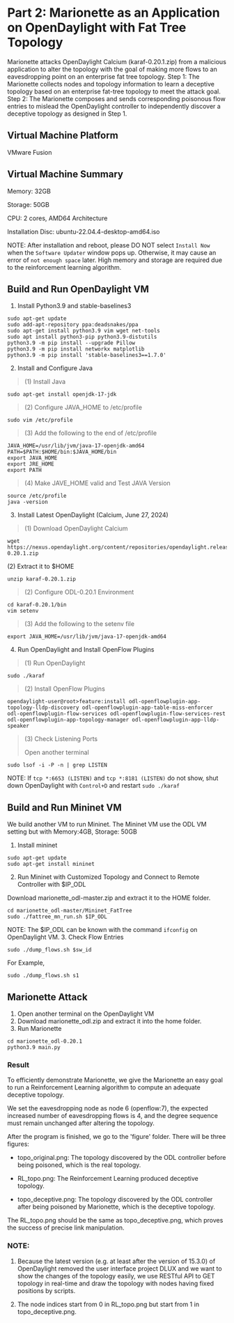 # Part 2: Marionette as an Application on OpenDaylight with Fat Tree Topology
Marionette attacks OpenDaylight Calcium (karaf-0.20.1.zip) from a malicious application to alter the topology with the goal of making more flows to an eavesdropping point on an enterprise fat tree topology. Step 1: The Marionette collects nodes and topology information to learn a deceptive topology based on an enterprise fat-tree topology to meet the attack goal. Step 2: The Marionette composes and sends corresponding poisonous flow entries to mislead the OpenDaylight controller to independently discover a deceptive topology as designed in Step 1.


## Virtual Machine Platform
VMware Fusion
## Virtual Machine Summary
Memory: 32GB

Storage: 50GB

CPU: 2 cores, AMD64 Architecture

Installation Disc: ubuntu-22.04.4-desktop-amd64.iso

NOTE: After installation and reboot, please DO NOT select `Install Now` when the `Software Updater` window pops up. Otherwise, it may cause an error of `not enough space` later. High memory and storage are required due to the reinforcement learning algorithm.
## Build and Run OpenDaylight VM
1. Install Python3.9 and stable-baselines3
  ```
  sudo apt-get update
  sudo add-apt-repository ppa:deadsnakes/ppa
  sudo apt-get install python3.9 vim wget net-tools
  sudo apt install python3-pip python3.9-distutils
  python3.9 -m pip install --upgrade Pillow
  python3.9 -m pip install networkx matplotlib
  python3.9 -m pip install 'stable-baselines3==1.7.0'
  ```
2. Install and Configure Java
> (1) Install Java
  ```
  sudo apt-get install openjdk-17-jdk
  ```
> (2) Configure JAVA_HOME to /etc/profile

  ```
  sudo vim /etc/profile
  ```
> (3) Add the following to the end of /etc/profile
  ```
  JAVA_HOME=/usr/lib/jvm/java-17-openjdk-amd64
  PATH=$PATH:$HOME/bin:$JAVA_HOME/bin
  export JAVA_HOME
  export JRE_HOME
  export PATH
  ```
> (4) Make JAVE_HOME valid and Test JAVA Version
  ```
  source /etc/profile
  java -version
  ```
3. Install Latest OpenDaylight (Calcium, June 27, 2024)
> (1) Download OpenDaylight Calcium
  ```
  wget https://nexus.opendaylight.org/content/repositories/opendaylight.release/org/opendaylight/integration/karaf/0.20.1/karaf-0.20.1.zip
  ```
  (2) Extract it to $HOME
  ```
  unzip karaf-0.20.1.zip
  ```
> (2) Configure ODL-0.20.1 Environment
  ```
  cd karaf-0.20.1/bin
  vim setenv
  ```
> (3) Add the following to the setenv file
  
  ```
  export JAVA_HOME=/usr/lib/jvm/java-17-openjdk-amd64
  ```
4. Run OpenDaylight and Install OpenFlow Plugins
> (1) Run OpenDaylight
  ```
  sudo ./karaf
  ```
> (2) Install OpenFlow Plugins
  ```
  opendaylight-user@root>feature:install odl-openflowplugin-app-topology-lldp-discovery odl-openflowplugin-app-table-miss-enforcer odl-openflowplugin-flow-services odl-openflowplugin-flow-services-rest odl-openflowplugin-app-topology-manager odl-openflowplugin-app-lldp-speaker
  ```
> (3) Check Listening Ports
>
> Open another terminal
> 
  ```
  sudo lsof -i -P -n | grep LISTEN
  ```
  NOTE: If ```tcp *:6653 (LISTEN)``` and ```tcp *:8181 (LISTEN)``` do not show, shut down OpenDaylight with ```Control+D``` and restart ```sudo ./karaf```

## Build and Run Mininet VM
   
  We build another VM to run Mininet. The Mininet VM use the ODL VM setting but with Memory:4GB, Storage: 50GB

1. Install mininet
  ```
  sudo apt-get update
  sudo apt-get install mininet
  ```
2. Run Mininet with Customized Topology and Connect to Remote Controller with $IP_ODL

  Download marionette_odl-master.zip and extract it to the HOME folder.
  ``` 
  cd marionette_odl-master/Mininet_FatTree
  sudo ./fattree_mn_run.sh $IP_ODL
  ```
  NOTE: The $IP_ODL can be known with the command ```ifconfig``` on OpenDaylight VM.
3. Check Flow Entries
  ```
  sudo ./dump_flows.sh $sw_id
  ```
  For Example,
  ```
  sudo ./dump_flows.sh s1
  ```
## Marionette Attack
1. Open another terminal on the OpenDaylight VM
2. Download marionette_odl.zip and extract it into the home folder.
3. Run Marionette
  ```
  cd marionette_odl-0.20.1
  python3.9 main.py
  ```
### Result
   
 To efficiently demonstrate Marionette, we give the Marionette an easy goal to run a Reinforcement Learning algorithm to compute an adequate deceptive topology.

 We set the eavesdropping node as node 6 (openflow:7), the expected increased number of eavesdropping flows is 4, and the degree sequence must remain unchanged after altering the topology.
  
 After the program is finished, we go to the 'figure' folder. There will be three figures:

  - topo_original.png: The topology discovered by the ODL controller before being poisoned, which is the real topology.

  - RL_topo.png: The Reinforcement Learning produced deceptive topology.

  - topo_deceptive.png: The topology discovered by the ODL controller after being poisoned by Marionette, which is the deceptive topology.

  The RL_topo.png should be the same as topo_deceptive.png, which proves the success of precise link manipulation.

### NOTE: 

1. Because the latest version (e.g. at least after the version of 15.3.0) of OpenDaylight removed the user interface project DLUX and we want to show the changes of the topology easily, we use RESTful API to GET topology in real-time and draw the topology with nodes having fixed positions by scripts.

2. The node indices start from 0 in RL_topo.png but start from 1 in topo_deceptive.png. 
